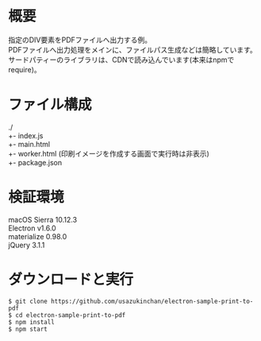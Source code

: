 # 概要
指定のDIV要素をPDFファイルへ出力する例。  
PDFファイルへ出力処理をメインに、ファイルパス生成などは簡略しています。  
サードパティーのライブラリは、CDNで読み込んでいます(本来はnpmでrequire)。  

# ファイル構成
./  
 +- index.js  
 +- main.html  
 +- worker.html (印刷イメージを作成する画面で実行時は非表示)  
 +- package.json  

# 検証環境
macOS Sierra 10.12.3  
Electron v1.6.0  
materialize 0.98.0  
jQuery 3.1.1  

# ダウンロードと実行
```
$ git clone https://github.com/usazukinchan/electron-sample-print-to-pdf
$ cd electron-sample-print-to-pdf
$ npm install
$ npm start
```
